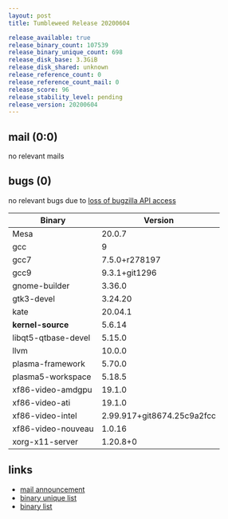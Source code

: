 ```yaml
---
layout: post
title: Tumbleweed Release 20200604

release_available: true
release_binary_count: 107539
release_binary_unique_count: 698
release_disk_base: 3.3GiB
release_disk_shared: unknown
release_reference_count: 0
release_reference_count_mail: 0
release_score: 96
release_stability_level: pending
release_version: 20200604
---
```


## mail (0:0)

no relevant mails

## bugs (0)

<!--more-->

no relevant bugs due to [loss of bugzilla API access](https://bugzilla.opensuse.org/show_bug.cgi?id=1157722)

Binary | Version
--- | ---
Mesa | 20.0.7
gcc | 9
gcc7 | 7.5.0+r278197
gcc9 | 9.3.1+git1296
gnome-builder | 3.36.0
gtk3-devel | 3.24.20
kate | 20.04.1
**kernel-source** | 5.6.14
libqt5-qtbase-devel | 5.15.0
llvm | 10.0.0
plasma-framework | 5.70.0
plasma5-workspace | 5.18.5
xf86-video-amdgpu | 19.1.0
xf86-video-ati | 19.1.0
xf86-video-intel | 2.99.917+git8674.25c9a2fcc
xf86-video-nouveau | 1.0.16
xorg-x11-server | 1.20.8+0

## links

- [mail announcement](https://lists.opensuse.org/opensuse-factory/2020-06/msg00060.html)
- [binary unique list](http://download.opensuse.org/history/20200604/rpm.unique.list)
- [binary list](http://download.opensuse.org/history/20200604/rpm.list)

